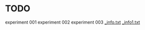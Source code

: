 # TODO

experiment 001
experiment 002
experiment 003
[_info.txt](https://github.com/Nieniewski/TODO/files/12528601/_info.txt)
[_info1.txt](https://github.com/Nieniewski/TODO/files/12528604/_info1.txt)
